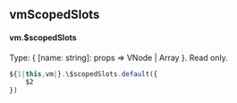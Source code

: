 ## vmScopedSlots
#### vm.$scopedSlots
Type: { [name: string]: props => VNode | Array<VNode> }. Read only.
```javascript
${1|this,vm|}.\$scopedSlots.default({
	$2
})
```
